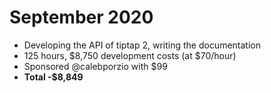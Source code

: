 # September 2020
* Developing the API of tiptap 2, writing the documentation
* 125 hours, $8,750 development costs (at $70/hour)
* Sponsored @calebporzio with $99
* **Total -$8,849**
